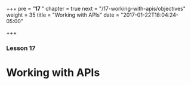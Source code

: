 +++
pre = "<b>17 </b>"
chapter = true
next = "/17-working-with-apis/objectives"
weight = 35
title = "Working with APIs"
date = "2017-01-22T18:04:24-05:00"

+++

### Lesson 17

# Working with APIs
